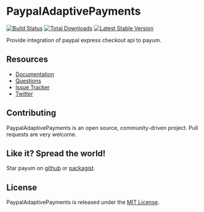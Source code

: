 # PaypalAdaptivePayments
[![Build Status](https://travis-ci.org/Payum/PaypalAdaptivePayments.png?branch=master)](https://travis-ci.org/Payum/PaypalAdaptivePayments)
[![Total Downloads](https://poser.pugx.org/payum/paypal-adaptive-payments/d/total.png)](https://packagist.org/packages/payum/paypal-adaptive-payments)
[![Latest Stable Version](https://poser.pugx.org/payum/paypal-adaptive-payments/version.png)](https://packagist.org/packages/payum/paypal-adaptive-payments)

Provide integration of paypal express checkout api to payum.

## Resources

* [Documentation](http://payum.org/doc#PaypalAdaptivePayments)
* [Questions](http://stackoverflow.com/questions/tagged/payum)
* [Issue Tracker](https://github.com/Payum/Payum/issues)
* [Twitter](https://twitter.com/payumphp)

## Contributing

PaypalAdaptivePayments is an open source, community-driven project. Pull requests are very welcome.

## Like it? Spread the world!

Star payum on [github](https://github.com/Payum/PaypalAdaptivePayments) or [packagist](https://packagist.org/packages/payum/paypal-adaptive-payments).

## License

PaypalAdaptivePayments is released under the [MIT License](LICENSE).
